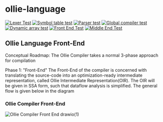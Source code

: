 # ollie-language
[![Lexer Test](https://github.com/jackr276/ollie-language/actions/workflows/lexer_CI.yml/badge.svg)](https://github.com/jackr276/ollie-language/actions/workflows/lexer_CI.yml)
[![Symbol table test](https://github.com/jackr276/ollie-language/actions/workflows/symtab_test.yml/badge.svg)](https://github.com/jackr276/ollie-language/actions/workflows/symtab_test.yml)
[![Parser test](https://github.com/jackr276/ollie-language/actions/workflows/parser_test.yml/badge.svg)](https://github.com/jackr276/ollie-language/actions/workflows/parser_test.yml)
[![Global compiler test](https://github.com/jackr276/ollie-language/actions/workflows/compiler_test.yml/badge.svg)](https://github.com/jackr276/ollie-language/actions/workflows/compiler_test.yml)
[![Dynamic array test](https://github.com/jackr276/ollie-language/actions/workflows/dynamic_array_test.yml/badge.svg)](https://github.com/jackr276/ollie-language/actions/workflows/dynamic_array_test.yml)
[![Front End Test](https://github.com/jackr276/ollie-language/actions/workflows/front_end_test.yml/badge.svg)](https://github.com/jackr276/ollie-language/actions/workflows/front_end_test.yml)
[![Middle End Test](https://github.com/jackr276/ollie-language/actions/workflows/middle_end_test.yml/badge.svg)](https://github.com/jackr276/ollie-language/actions/workflows/middle_end_test.yml)

## Ollie Language Front-End

Conceptual Roadmap:
The Ollie Compiler takes a normal 3-phase approach for compilation

Phase 1: "Front-End"
The Front-End of the compiler is concerned with translating the source-code into an optimization-ready intermediate representation, called Ollie Intermediate Representation(OIR). The OIR will be given in SSA form, such that dataflow analysis is simplified. The general
flow is given below in the diagram

### Ollie Compiler Front-End

![Ollie Compiler Front End drawio(1)](https://github.com/user-attachments/assets/83e07b13-429a-47ef-ae84-7a831496d903)
